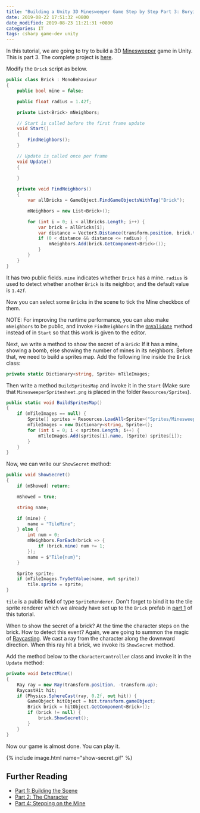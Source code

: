 ```yaml
---
title: "Building a Unity 3D Minesweeper Game Step by Step Part 3: Burying Mines"
date: 2019-08-22 17:51:32 +0800
date_modified: 2019-08-23 11:21:31 +0800
categories: IT
tags: csharp game-dev unity
---
```


In this tutorial, we are going to try to build a 3D [Minesweeper](https://en.wikipedia.org/wiki/Minesweeper_(video_game)) game in Unity. This is part 3. The complete project is [here](https://github.com/alexddhuang/Minesweeper3D).

Modify the `Brick` script as below.

```c#
public class Brick : MonoBehaviour
{
    public bool mine = false;

    public float radius = 1.42f;

    private List<Brick> mNeighbors;

    // Start is called before the first frame update
    void Start()
    {
        FindNeighbors();
    }

    // Update is called once per frame
    void Update()
    {
        
    }

    private void FindNeighbors()
    {
        var allBricks = GameObject.FindGameObjectsWithTag("Brick");

        mNeighbors = new List<Brick>();

        for (int i = 0; i < allBricks.Length; i++) {
            var brick = allBricks[i];
            var distance = Vector3.Distance(transform.position, brick.transform.position);
            if (0 < distance && distance <= radius) {
                mNeighbors.Add(brick.GetComponent<Brick>());
            }
        }
    }
}
```

It has two public fields. `mine` indicates whether `Brick` has a mine. `radius` is used to detect whether another `Brick` is its neighbor, and the default value is `1.42f`.

Now you can select some `Brick`s in the scene to tick the Mine checkbox of them.

NOTE: For improving the runtime performance, you can also make `mNeighbors` to be public, and invoke `FindNeighbors` in the [`OnValidate`](https://docs.unity3d.com/ScriptReference/MonoBehaviour.OnValidate.html) method instead of in `Start` so that this work is given to the editor.

Next, we write a method to show the secret of a `Brick`: If it has a mine, showing a bomb, else showing the number of mines in its neighbors. Before that, we need to build a sprites map. Add the following line inside the `Brick` class:

```c#
private static Dictionary<string, Sprite> mTileImages;
```

Then write a method `BuildSpritesMap` and invoke it in the `Start` (Make sure that `MinesweeperSpritesheet.png` is placed in the folder `Resources/Sprites`).

```c#
public static void BuildSpritesMap()
{
    if (mTileImages == null) {
        Sprite[] sprites = Resources.LoadAll<Sprite>("Sprites/MinesweeperSpritesheet");
        mTileImages = new Dictionary<string, Sprite>();
        for (int i = 0; i < sprites.Length; i++) {
            mTileImages.Add(sprites[i].name, (Sprite) sprites[i]);
        }
    }
}
```

Now, we can write our `ShowSecret` method:

```c#
public void ShowSecret()
{
    if (mShowed) return;

    mShowed = true;

    string name;

    if (mine) {
        name = "TileMine";
    } else {
        int num = 0;
        mNeighbors.ForEach(brick => {
            if (brick.mine) num += 1;
        });
        name = $"Tile{num}";
    }

    Sprite sprite;
    if (mTileImages.TryGetValue(name, out sprite))
        tile.sprite = sprite;
}
```

`tile` is a public field of type `SpriteRenderer`. Don't forget to bind it to the tile sprite renderer which we already have set up to the `Brick` prefab in [part 1](/2019/08/21/building-a-unity-3d-minesweeper-game-step-by-step-part-1-building-the-scene.html) of this tutorial.

When to show the secret of a brick? At the time the character steps on the brick. How to detect this event? Again, we are going to summon the magic of [Raycasting](https://en.wikipedia.org/wiki/Ray_casting). We cast a ray from the character along the downward direction. When this ray hit a brick, we invoke its `ShowSecret` method.

Add the method below to the `CharacterController` class and invoke it in the `Update` method:

```c#
private void DetectMine()
{
    Ray ray = new Ray(transform.position, -transform.up);
    RaycastHit hit;
    if (Physics.SphereCast(ray, 0.2f, out hit)) {
        GameObject hitObject = hit.transform.gameObject;
        Brick brick = hitObject.GetComponent<Brick>();
        if (brick != null) {
            brick.ShowSecret();
        }
    }
}
```

Now our game is almost done. You can play it.

{% include image.html name="show-secret.gif" %}

## Further Reading

- [Part 1: Building the Scene](/2019/08/21/building-a-unity-3d-minesweeper-game-step-by-step-part-1-building-the-scene.html)
- [Part 2: The Character](/2019/08/22/building-a-unity-3d-minesweeper-game-step-by-step-part-2-the-character.html)
- [Part 4: Stepping on the Mine](/2019/08/23/building-a-unity-3d-minesweeper-game-step-by-step-part-4-stepping-on-the-mine.html)

